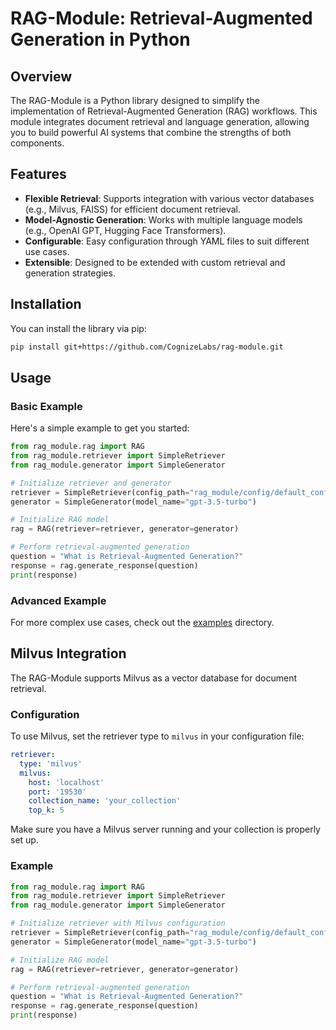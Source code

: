 
# RAG-Module: Retrieval-Augmented Generation in Python

## Overview
The RAG-Module is a Python library designed to simplify the implementation of Retrieval-Augmented Generation (RAG) workflows. This module integrates document retrieval and language generation, allowing you to build powerful AI systems that combine the strengths of both components.

## Features
- **Flexible Retrieval**: Supports integration with various vector databases (e.g., Milvus, FAISS) for efficient document retrieval.
- **Model-Agnostic Generation**: Works with multiple language models (e.g., OpenAI GPT, Hugging Face Transformers).
- **Configurable**: Easy configuration through YAML files to suit different use cases.
- **Extensible**: Designed to be extended with custom retrieval and generation strategies.

## Installation
You can install the library via pip:
```bash
pip install git+https://github.com/CognizeLabs/rag-module.git
```

## Usage
### Basic Example
Here's a simple example to get you started:

```python
from rag_module.rag import RAG
from rag_module.retriever import SimpleRetriever
from rag_module.generator import SimpleGenerator

# Initialize retriever and generator
retriever = SimpleRetriever(config_path="rag_module/config/default_config.yaml")
generator = SimpleGenerator(model_name="gpt-3.5-turbo")

# Initialize RAG model
rag = RAG(retriever=retriever, generator=generator)

# Perform retrieval-augmented generation
question = "What is Retrieval-Augmented Generation?"
response = rag.generate_response(question)
print(response)
```

### Advanced Example
For more complex use cases, check out the [examples](examples/advanced_example.py) directory.

## Milvus Integration

The RAG-Module supports Milvus as a vector database for document retrieval.

### Configuration

To use Milvus, set the retriever type to `milvus` in your configuration file:

```yaml
retriever:
  type: 'milvus'
  milvus:
    host: 'localhost'
    port: '19530'
    collection_name: 'your_collection'
    top_k: 5
```

Make sure you have a Milvus server running and your collection is properly set up.

### Example

```python
from rag_module.rag import RAG
from rag_module.retriever import SimpleRetriever
from rag_module.generator import SimpleGenerator

# Initialize retriever with Milvus configuration
retriever = SimpleRetriever(config_path="rag_module/config/default_config.yaml")
generator = SimpleGenerator(model_name="gpt-3.5-turbo")

# Initialize RAG model
rag = RAG(retriever=retriever, generator=generator)

# Perform retrieval-augmented generation
question = "What is Retrieval-Augmented Generation?"
response = rag.generate_response(question)
print(response)
```
